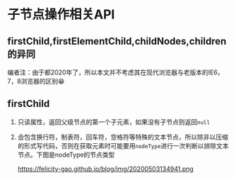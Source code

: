 # 子节点操作相关API

## firstChild,firstElementChild,childNodes,children的异同
编者注：由于都2020年了，所以本文并不考虑其在现代浏览器与老版本的IE6，7，8浏览器的区别😁
## firstChild
1. 只读属性，返回父级节点的第一个子元素，如果没有子节点则返回`null`
2. 会包含换行符，制表符，回车符，空格符等特殊的文本节点，所以除非以压缩的形式写代码，否则在获取元素时可能要用`nodeType`进行一次判断以排除文本节点。下图是nodeType的节点类型
   

   https://felicity-gao.github.io/blog/img/20200503134941.png